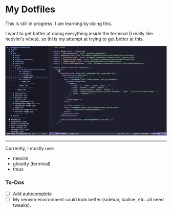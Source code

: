 # My Dotfiles

This is still in progress. I am learning by doing this.

I want to get better at doing everything inside the terminal (I really like neovim's vibes), so thi is my attempt at trying to get better at this.

![!Screenshot of my neovim](/public/screenshot.png)

---

Currently, I mostly use:

- neovim
- ghostty (terminal)
- tmux

### To-Dos

- [ ] Add autocomplete
- [ ] My neovim environment could look better (sidebar, lualine, etc. all need tweaks).
